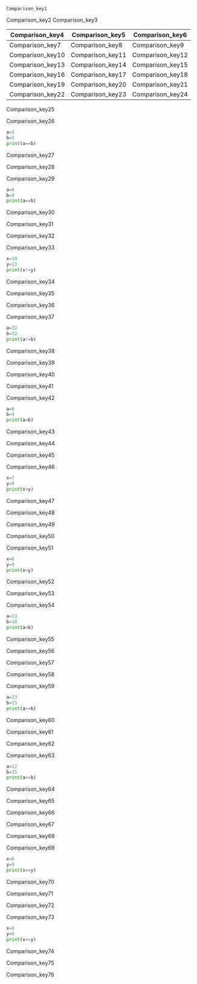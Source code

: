 ```ngMeta
Comparison_key1
```

Comparison_key2
Comparison_key3



|Comparison_key4|Comparison_key5|Comparison_key6|
|-----------|-----------|-----------|
|Comparison_key7|Comparison_key8|Comparison_key9|
|Comparison_key10|Comparison_key11|Comparison_key12|
|Comparison_key13|Comparison_key14|Comparison_key15|
|Comparison_key16|Comparison_key17|Comparison_key18|
|Comparison_key19|Comparison_key20|Comparison_key21|
|Comparison_key22|Comparison_key23|Comparison_key24|

Comparison_key25


Comparison_key26


```python
a=5
b=5
print(a==b)
```
Comparison_key27


Comparison_key28



Comparison_key29


```python
a=6
b=9
print(a==b)
```
Comparison_key30


Comparison_key31


Comparison_key32



Comparison_key33


```python
x=10
y=13
print(x!=y)
```
Comparison_key34


Comparison_key35


Comparison_key36



Comparison_key37


```python
a=32
b=32
print(a!=b)
```
Comparison_key38


Comparison_key39


Comparison_key40



Comparison_key41



Comparison_key42


```python
a=6
b=4
print(a>b) 
```
Comparison_key43


Comparison_key44


Comparison_key45


Comparison_key46


```python
x=7
y=9
print(x>y)
```
Comparison_key47


Comparison_key48


Comparison_key49



Comparison_key50


Comparison_key51


```python
x=6
y=9
print(x<y)
```
Comparison_key52


Comparison_key53



Comparison_key54


```python
a=13
b=10
print(a<b)
```
Comparison_key55


Comparison_key56


Comparison_key57



Comparison_key58


Comparison_key59


```python
a=23
b=15
print(a>=b) 
```
Comparison_key60


Comparison_key61


Comparison_key62


Comparison_key63


```python
a=12
b=35
print(a>=b)
```
Comparison_key64


Comparison_key65


Comparison_key66


Comparison_key67


Comparison_key68


Comparison_key69


```python
x=6
y=9
print(x<=y)
```
Comparison_key70


Comparison_key71


Comparison_key72


Comparison_key73


```python
x=8
y=6
print(x<=y)
```
Comparison_key74


Comparison_key75


Comparison_key76
